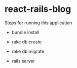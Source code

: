 # react-rails-blog

Steps for running this application

* bundle install

* rake db:create

* rake db:migrate

* rails server

